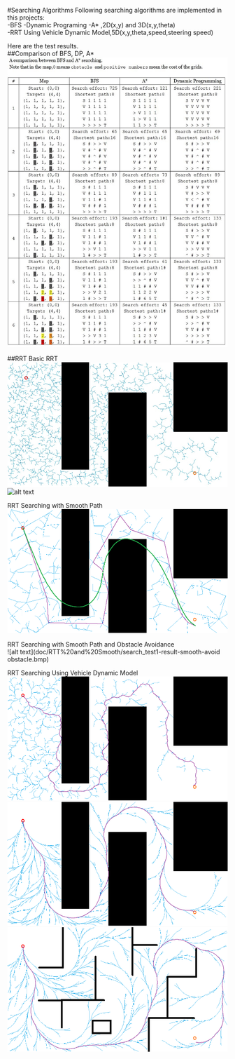 #Searching Algorithms
Following searching algorithms are implemented in this projects:  
-BFS 
-Dynamic Programing
-A* ,2D(x,y) and 3D(x,y,theta)  
-RRT Using Vehicle Dynamic Model,5D(x,y,theta,speed,steering speed)  
  
  
Here are the test results.  
##Comparison of BFS, DP, A* 
![alt text](doc/comparison-s.jpg)  
  
##RRT
Basic RRT  
![alt text](doc/RTT/search_test2-result.jpg)  
![alt text](doc/RRT/search_test2-result.jpg)  
  
RRT Searching with Smooth Path     
![alt text](doc/RTT%20and%20Smooth/search_test1-result-smooth1.bmp)  
  
RRT Searching with Smooth Path and Obstacle Avoidance  
![alt text](doc/RTT%20and%20Smooth/search_test1-result-smooth-avoid obstacle.bmp)  
  
RRT Searching Using Vehicle Dynamic Model  
![alt text](doc/RTT%20Vehicle/RRT_Vehicle_Search_Result-2.bmp)  
![alt text](doc/RTT%20Vehicle/RRT_Vehicle_Search_Result-7.bmp)  
![alt text](doc/RTT%20Vehicle%20Maze%20Test/RRT_Vehicle_Search_Result1.bmp)  
